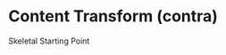 <!--
 Copyright (C) 2025 ReallyCool Technologies, LLC

 This file is part of be-content-transform-py.

 be-content-transform-py is free software: you can redistribute it and/or modify
 it under the terms of the GNU General Public License as published by
 the Free Software Foundation, either version 3 of the License, or
 (at your option) any later version.

 be-content-transform-py is distributed in the hope that it will be useful,
 but WITHOUT ANY WARRANTY; without even the implied warranty of
 MERCHANTABILITY or FITNESS FOR A PARTICULAR PURPOSE.  See the
 GNU General Public License for more details.

 You should have received a copy of the GNU General Public License
 along with be-content-transform-py.  If not, see <https://www.gnu.org/licenses/>.
-->

# Content Transform (contra)

Skeletal Starting Point
